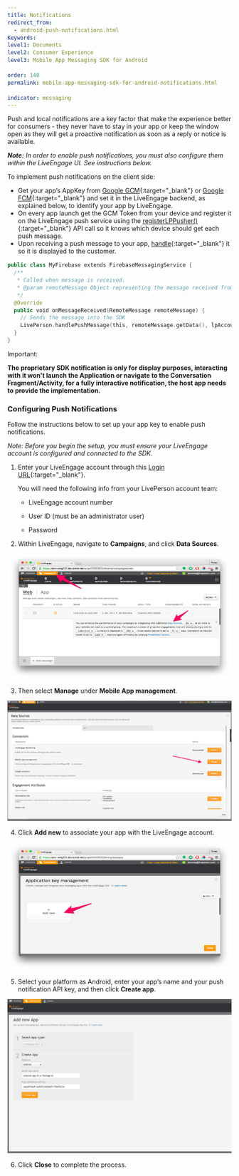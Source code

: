 ```yaml
---
title: Notifications
redirect_from:
  - android-push-notifications.html
Keywords:
level1: Documents
level2: Consumer Experience
level3: Mobile App Messaging SDK for Android

order: 140
permalink: mobile-app-messaging-sdk-for-android-notifications.html

indicator: messaging
---
```


Push and local notifications are a key factor that make the experience better for consumers - they never have to stay in your app or keep the window open as they will get a proactive notification as soon as a reply or notice is available.

_**Note:** In order to enable push notifications, you must also configure them within the LiveEngage UI. See instructions below._

To implement push notifications on the client side:

- Get your app’s AppKey from [Google GCM](https://developers.google.com/cloud-messaging/gcm){:target="_blank"} or [Google FCM](https://firebase.google.com/docs/cloud-messaging/){:target="_blank"} and set it in the LiveEngage backend, as explained below, to identify your app by LiveEngage.
- On every app launch get the GCM Token from your device and register it on the LiveEngage push service using the [registerLPPusher()](android-registerlppusher.html){:target="_blank"} API call so it knows which device should get each push message.
- Upon receiving a push message to your app, [handle](android-handlepush.html){:target="_blank"} it so it is displayed to the customer.


```swift
public class MyFirebase extends FirebaseMessagingService {
  /**
   * Called when message is received.
   * @param remoteMessage Object representing the message received from Firebase Cloud Messaging.
   */
  @Override
  public void onMessageReceived(RemoteMessage remoteMessage) {
    // Sends the message into the SDK
    LivePerson.handlePushMessage(this, remoteMessage.getData(), lpAccount, true);
  }
}
```

<div class="important">
Important:
</div>

**The proprietary SDK notification is only for display purposes, interacting with it won't launch the Application or navigate to the Conversation Fragment/Activity, for a fully interactive notification, the host app needs to provide the implementation.**

### Configuring Push Notifications

Follow the instructions below to set up your app key to enable push notifications.

*Note: Before you begin the setup, you must ensure your LiveEngage account is configured and connected to the SDK.*

1. Enter your LiveEngage account through this [Login URL](https://authentication.liveperson.net/login.html?lpservice=liveEngage&servicepath=a%2F~~accountid~~%2F%23%2C~~ssokey~~){:target="_blank"}.

	You will need the following info from your LivePerson account team:

	* LiveEngage account number

	* User ID (must be an administrator user)

	* Password

2. Within LiveEngage, navigate to **Campaigns**, and click **Data Sources**.

![campaigns](img/campaigns.png)

3. Then select **Manage** under **Mobile App management**.

![app](img/mobieAppManagement.png)

4. Click **Add new** to associate your app with the LiveEngage account.

![keymanagement](img/keymanagement.png)

5. Select your platform as Android, enter your app’s name and your push notification API key, and then click **Create app**.

![addnewapp](img/addnewapp.png)

6. Click **Close** to complete the process.
